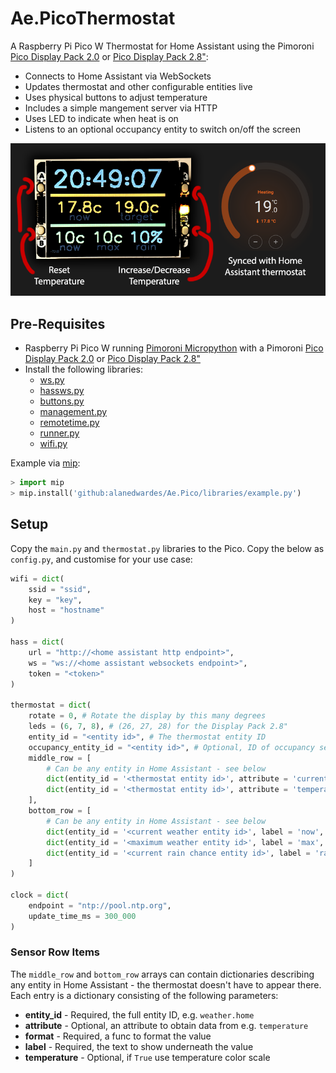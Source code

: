 # Ae.PicoThermostat
A Raspberry Pi Pico W Thermostat for Home Assistant using the Pimoroni [Pico Display Pack 2.0](https://shop.pimoroni.com/products/pico-display-pack-2-0) or [Pico Display Pack 2.8"](https://shop.pimoroni.com/products/pico-display-pack-2-8):
* Connects to Home Assistant via WebSockets
* Updates thermostat and other configurable entities live
* Uses physical buttons to adjust temperature
* Includes a simple mangement server via HTTP
* Uses LED to indicate when heat is on
* Listens to an optional occupancy entity to switch on/off the screen

![](demo.png)

## Pre-Requisites
* Raspberry Pi Pico W running [Pimoroni Micropython](https://github.com/pimoroni/pimoroni-pico) with a Pimoroni [Pico Display Pack 2.0](https://shop.pimoroni.com/products/pico-display-pack-2-0) or [Pico Display Pack 2.8"](https://shop.pimoroni.com/products/pico-display-pack-2-8)
* Install the following libraries:
    * [ws.py](https://github.com/alanedwardes/Ae.Pico/blob/main/libraries/ws.py)
    * [hassws.py](https://github.com/alanedwardes/Ae.Pico/blob/main/libraries/hassws.py)
    * [buttons.py](https://github.com/alanedwardes/Ae.Pico/blob/main/libraries/buttons.py)
    * [management.py](https://github.com/alanedwardes/Ae.Pico/blob/main/libraries/management.py)
    * [remotetime.py](https://github.com/alanedwardes/Ae.Pico/blob/main/libraries/remotetime.py)
    * [runner.py](https://github.com/alanedwardes/Ae.Pico/blob/main/libraries/runner.py)
    * [wifi.py](https://github.com/alanedwardes/Ae.Pico/blob/main/libraries/wifi.py)

Example via [mip](https://docs.micropython.org/en/latest/reference/packages.html):
```python
> import mip
> mip.install('github:alanedwardes/Ae.Pico/libraries/example.py')
```

## Setup

Copy the `main.py` and `thermostat.py` libraries to the Pico. Copy the below as `config.py`, and customise for your use case:

```python
wifi = dict(
    ssid = "ssid",
    key = "key",
    host = "hostname"
)

hass = dict(
    url = "http://<home assistant http endpoint>",
    ws = "ws://<home assistant websockets endpoint>",
    token = "<token>"
)

thermostat = dict(
    rotate = 0, # Rotate the display by this many degrees
    leds = (6, 7, 8), # (26, 27, 28) for the Display Pack 2.8"
    entity_id = "<entity id>", # The thermostat entity ID
    occupancy_entity_id = "<entity id>", # Optional, ID of occupancy sensor
    middle_row = [
        # Can be any entity in Home Assistant - see below
        dict(entity_id = '<thermostat entity id>', attribute = 'current_temperature', label = 'now', format = lambda x: '%.1fc' % float(x), temperature = True),
        dict(entity_id = '<thermostat entity id>', attribute = 'temperature', label = 'target', format = lambda x: '%.1fc' % float(x), temperature = True)
    ],
    bottom_row = [
        # Can be any entity in Home Assistant - see below
        dict(entity_id = '<current weather entity id>', label = 'now', format = lambda x: '%.0fc' % float(x), temperature = True),
        dict(entity_id = '<maximum weather entity id>', label = 'max', format = lambda x: '%.0fc' % float(x), temperature = True),
        dict(entity_id = '<current rain chance entity id>', label = 'rain', format = lambda x: '%.0f%%' % float(x))
    ]
)

clock = dict(
    endpoint = "ntp://pool.ntp.org",
    update_time_ms = 300_000
)
```

### Sensor Row Items
The `middle_row` and `bottom_row` arrays can contain dictionaries describing any entity in Home Assistant - the thermostat doesn't have to appear there. Each entry is a dictionary consisting of the following parameters:
* **entity_id** - Required, the full entity ID, e.g. `weather.home`
* **attribute** - Optional, an attribute to obtain data from e.g. `temperature`
* **format** - Required, a func to format the value
* **label** - Required, the text to show underneath the value
* **temperature** - Optional, if `True` use temperature color scale

